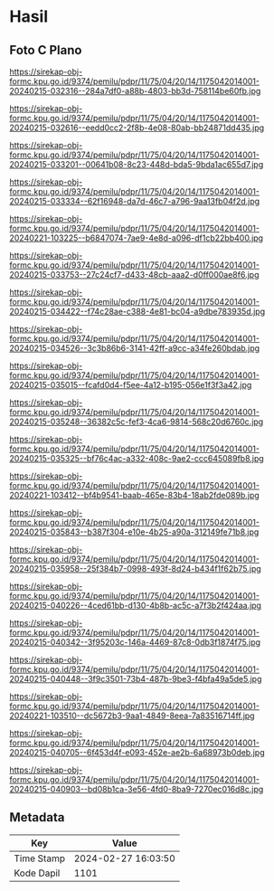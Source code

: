 # Hasil

## Foto C Plano

https://sirekap-obj-formc.kpu.go.id/9374/pemilu/pdpr/11/75/04/20/14/1175042014001-20240215-032316--284a7df0-a88b-4803-bb3d-758114be60fb.jpg

https://sirekap-obj-formc.kpu.go.id/9374/pemilu/pdpr/11/75/04/20/14/1175042014001-20240215-032616--eedd0cc2-2f8b-4e08-80ab-bb24871dd435.jpg

https://sirekap-obj-formc.kpu.go.id/9374/pemilu/pdpr/11/75/04/20/14/1175042014001-20240215-033201--00641b08-8c23-448d-bda5-9bda1ac655d7.jpg

https://sirekap-obj-formc.kpu.go.id/9374/pemilu/pdpr/11/75/04/20/14/1175042014001-20240215-033334--62f16948-da7d-46c7-a796-9aa13fb04f2d.jpg

https://sirekap-obj-formc.kpu.go.id/9374/pemilu/pdpr/11/75/04/20/14/1175042014001-20240221-103225--b6847074-7ae9-4e8d-a096-df1cb22bb400.jpg

https://sirekap-obj-formc.kpu.go.id/9374/pemilu/pdpr/11/75/04/20/14/1175042014001-20240215-033753--27c24cf7-d433-48cb-aaa2-d0ff000ae8f6.jpg

https://sirekap-obj-formc.kpu.go.id/9374/pemilu/pdpr/11/75/04/20/14/1175042014001-20240215-034422--f74c28ae-c388-4e81-bc04-a9dbe783935d.jpg

https://sirekap-obj-formc.kpu.go.id/9374/pemilu/pdpr/11/75/04/20/14/1175042014001-20240215-034526--3c3b86b6-3141-42ff-a9cc-a34fe260bdab.jpg

https://sirekap-obj-formc.kpu.go.id/9374/pemilu/pdpr/11/75/04/20/14/1175042014001-20240215-035015--fcafd0d4-f5ee-4a12-b195-056e1f3f3a42.jpg

https://sirekap-obj-formc.kpu.go.id/9374/pemilu/pdpr/11/75/04/20/14/1175042014001-20240215-035248--36382c5c-fef3-4ca6-9814-568c20d6760c.jpg

https://sirekap-obj-formc.kpu.go.id/9374/pemilu/pdpr/11/75/04/20/14/1175042014001-20240215-035325--bf76c4ac-a332-408c-9ae2-ccc645089fb8.jpg

https://sirekap-obj-formc.kpu.go.id/9374/pemilu/pdpr/11/75/04/20/14/1175042014001-20240221-103412--bf4b9541-baab-465e-83b4-18ab2fde089b.jpg

https://sirekap-obj-formc.kpu.go.id/9374/pemilu/pdpr/11/75/04/20/14/1175042014001-20240215-035843--b387f304-e10e-4b25-a90a-312149fe71b8.jpg

https://sirekap-obj-formc.kpu.go.id/9374/pemilu/pdpr/11/75/04/20/14/1175042014001-20240215-035958--25f384b7-0998-493f-8d24-b434f1f62b75.jpg

https://sirekap-obj-formc.kpu.go.id/9374/pemilu/pdpr/11/75/04/20/14/1175042014001-20240215-040226--4ced61bb-d130-4b8b-ac5c-a7f3b2f424aa.jpg

https://sirekap-obj-formc.kpu.go.id/9374/pemilu/pdpr/11/75/04/20/14/1175042014001-20240215-040342--3f95203c-146a-4469-87c8-0db3f1874f75.jpg

https://sirekap-obj-formc.kpu.go.id/9374/pemilu/pdpr/11/75/04/20/14/1175042014001-20240215-040448--3f9c3501-73b4-487b-9be3-f4bfa49a5de5.jpg

https://sirekap-obj-formc.kpu.go.id/9374/pemilu/pdpr/11/75/04/20/14/1175042014001-20240221-103510--dc5672b3-9aa1-4849-8eea-7a83516714ff.jpg

https://sirekap-obj-formc.kpu.go.id/9374/pemilu/pdpr/11/75/04/20/14/1175042014001-20240215-040705--6f453d4f-e093-452e-ae2b-6a68973b0deb.jpg

https://sirekap-obj-formc.kpu.go.id/9374/pemilu/pdpr/11/75/04/20/14/1175042014001-20240215-040903--bd08b1ca-3e56-4fd0-8ba9-7270ec016d8c.jpg


## Metadata

| Key        | Value               |
| ---------- | ------------------- |
| Time Stamp | 2024-02-27 16:03:50 |
| Kode Dapil | 1101                |



